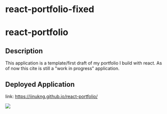 # react-portfolio-fixed

# react-portfolio

## Description 
This application is a template/first draft of my portfolio I build with react. As of now this cite is still a "work in progress" application.

## Deployed Application

link: https://iinukng.github.io/react-portfolio/

![](../react-portfolio/portfolio/src/assets/portfolio.jpg)
